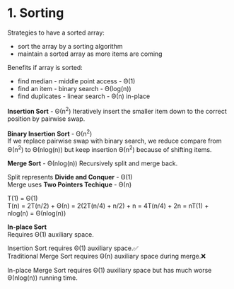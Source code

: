 # 1. Sorting
Strategies to have a sorted array:  
* sort the array by a sorting algorithm
* maintain a sorted array as more items are coming

Benefits if array is sorted:
* find median - middle point access - Θ(1)
* find an item - binary search - Θ(log(n))
* find duplicates - linear search - Θ(n) in-place

**Insertion Sort** - Θ(n<sup>2</sup>)
Iteratively insert the smaller item down to the correct position by pairwise swap.

**Binary Insertion Sort** - Θ(n<sup>2</sup>)  
If we replace pairwise swap with binary search, we reduce compare from Θ(n<sup>2</sup>) to Θ(nlog(n)) but keep insertion Θ(n<sup>2</sup>) because of shifting items.

**Merge Sort** - Θ(nlog(n))
Recursively split and merge back.

Split represents **Divide and Conquer** - Θ(1)  
Merge uses **Two Pointers Techique** - Θ(n)

T(1) = Θ(1)  
T(n) = 2T(n/2) + Θ(n) = 2(2T(n/4) + n/2) + n = 4T(n/4) + 2n = nT(1) + nlog(n) = Θ(nlog(n))

**In-place Sort**  
Requires Θ(1) auxiliary space.

Insertion Sort requires Θ(1) auxiliary space.✅  
Traditional Merge Sort requires Θ(n) auxiliary space during merge.❌

In-place Merge Sort requires Θ(1) auxiliary space but has much worse Θ(nlog(n)) running time.
